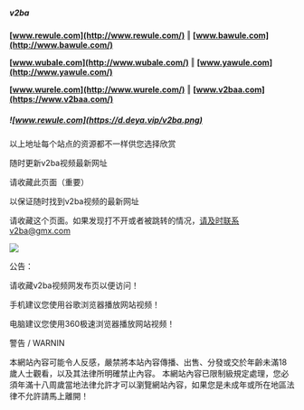 ##### v2ba
**[www.rewule.com](http://www.rewule.com/)** ‖ **[www.bawule.com](http://www.bawule.com/)**

**[www.wubale.com](http://www.wubale.com/)** ‖ **[www.yawule.com](http://www.yawule.com/)**

**[www.wurele.com](http://www.wurele.com/)** ‖ **[www.v2baa.com](https://www.v2baa.com/)**
##### ![www.rewule.com](https://d.deya.vip/v2ba.png)
以上地址每个站点的资源都不一样供您选择欣赏

随时更新v2ba视频最新网址

请收藏此页面（重要）

以保证随时找到v2ba视频的最新网址

请收藏这个页面。如果发现打不开或者被跳转的情况，请及时联系v2ba@gmx.com

![](http://d.deya.vip/asdasd.png)

公告：

请收藏v2ba视频网发布页以便访问！

手机建议您使用谷歌浏览器播放网站视频！

电脑建议您使用360极速浏览器播放网站视频！

警告 / WARNIN

本網站內容可能令人反感，嚴禁將本站內容傳播、出售、分發或交於年齡未滿18歲人士觀看，以及其法律所明確禁止內容。
本網站內容已限制級規定處理，您必須年滿十八周歲當地法律允許才可以瀏覽網站內容，如果您是未成年或所在地區法律不允許請馬上離開！
